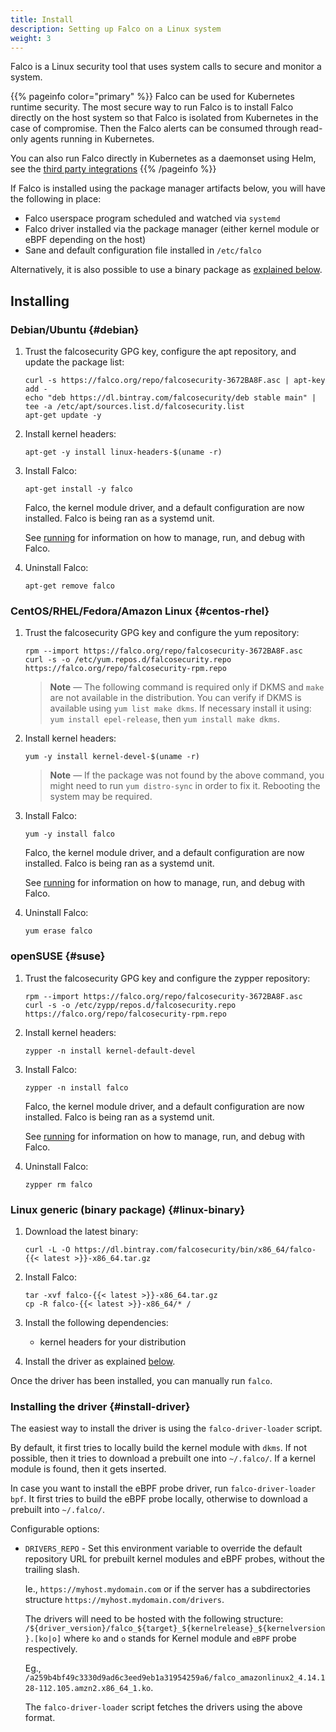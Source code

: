 ```yaml
---
title: Install
description: Setting up Falco on a Linux system
weight: 3
---
```


Falco is a Linux security tool that uses system calls to secure and monitor a system.

{{% pageinfo color="primary" %}}
Falco can be used for Kubernetes runtime security.
The most secure way to run Falco is to install Falco directly on the host system so that Falco is isolated from Kubernetes in the case of compromise.
Then the Falco alerts can be consumed through read-only agents running in Kubernetes.

You can also run Falco directly in Kubernetes as a daemonset using Helm, see the [third party integrations](../third-party)
{{% /pageinfo %}}


If Falco is installed using the package manager artifacts below, you will have the following in place:

 - Falco userspace program scheduled and watched via `systemd`
 - Falco driver installed via the package manager (either kernel module or eBPF depending on the host)
 - Sane and default configuration file installed in `/etc/falco`

Alternatively, it is also possible to use a binary package as [explained below](#linux-binary).

## Installing

### Debian/Ubuntu {#debian}

1. Trust the falcosecurity GPG key, configure the apt repository, and update the package list:

    ```shell
    curl -s https://falco.org/repo/falcosecurity-3672BA8F.asc | apt-key add -
    echo "deb https://dl.bintray.com/falcosecurity/deb stable main" | tee -a /etc/apt/sources.list.d/falcosecurity.list
    apt-get update -y
    ```

2. Install kernel headers:

    ```shell
    apt-get -y install linux-headers-$(uname -r)
    ```

3. Install Falco:

    ```shell
    apt-get install -y falco
    ```

    Falco, the kernel module driver, and a default configuration are now installed.
    Falco is being ran as a systemd unit.

    See [running](../running) for information on how to manage, run, and debug with Falco.

4. Uninstall Falco:

    ```shell
    apt-get remove falco
    ```

### CentOS/RHEL/Fedora/Amazon Linux {#centos-rhel}

1. Trust the falcosecurity GPG key and configure the yum repository:

    ```shell
    rpm --import https://falco.org/repo/falcosecurity-3672BA8F.asc
    curl -s -o /etc/yum.repos.d/falcosecurity.repo https://falco.org/repo/falcosecurity-rpm.repo
    ```

    > **Note** — The following command is required only if DKMS and `make` are not available in the distribution. You can verify if DKMS is available using `yum list make dkms`. If necessary install it using: `yum install epel-release`, then `yum install make dkms`.

2. Install kernel headers:

    ```shell
    yum -y install kernel-devel-$(uname -r)
    ```

    > **Note** — If the package was not found by the above command, you might need to run `yum distro-sync` in order to fix it. Rebooting the system may be required.

3. Install Falco:

    ```shell
    yum -y install falco
    ```
    Falco, the kernel module driver, and a default configuration are now installed.
    Falco is being ran as a systemd unit.

    See [running](../running) for information on how to manage, run, and debug with Falco.


4. Uninstall Falco:

    ```shell
    yum erase falco
    ```

### openSUSE {#suse}

1. Trust the falcosecurity GPG key and configure the zypper repository:

    ```shell
    rpm --import https://falco.org/repo/falcosecurity-3672BA8F.asc
    curl -s -o /etc/zypp/repos.d/falcosecurity.repo https://falco.org/repo/falcosecurity-rpm.repo
    ```

2. Install kernel headers:

    ```shell
    zypper -n install kernel-default-devel
    ```

3. Install Falco:

    ```shell
    zypper -n install falco
    ```
    Falco, the kernel module driver, and a default configuration are now installed.
    Falco is being ran as a systemd unit.

    See [running](../running) for information on how to manage, run, and debug with Falco.


4. Uninstall Falco:

    ```shell
    zypper rm falco
    ```

### Linux generic (binary package) {#linux-binary}

1. Download the latest binary:

    ```shell
    curl -L -O https://dl.bintray.com/falcosecurity/bin/x86_64/falco-{{< latest >}}-x86_64.tar.gz
    ```

2. Install Falco:

    ```shell
    tar -xvf falco-{{< latest >}}-x86_64.tar.gz
    cp -R falco-{{< latest >}}-x86_64/* /
    ```

3. Install the following dependencies:
    - kernel headers for your distribution

4. Install the driver as explained [below](#install-driver).

Once the driver has been installed, you can manually run `falco`.

### Installing the driver {#install-driver}

The easiest way to install the driver is using the `falco-driver-loader` script.

By default, it first tries to locally build the kernel module with `dkms`. If not possible, then it tries to download a prebuilt one into `~/.falco/`. If a kernel module is found, then it gets inserted.

In case you want to install the eBPF probe driver, run `falco-driver-loader bpf`.
It first tries to build the eBPF probe locally, otherwise to download a prebuilt into `~/.falco/`.

Configurable options:

- `DRIVERS_REPO` - Set this environment variable to override the default repository URL for prebuilt kernel modules and eBPF probes, without the trailing slash.

    Ie., `https://myhost.mydomain.com` or if the server has a subdirectories structure `https://myhost.mydomain.com/drivers`.

    The drivers will need to be hosted with the following structure:
    `/${driver_version}/falco_${target}_${kernelrelease}_${kernelversion}.[ko|o]` where `ko` and `o` stands for Kernel module and `eBPF` probe respectively.

    Eg., `/a259b4bf49c3330d9ad6c3eed9eb1a31954259a6/falco_amazonlinux2_4.14.128-112.105.amzn2.x86_64_1.ko`.

    The `falco-driver-loader` script fetches the drivers using the above format.
